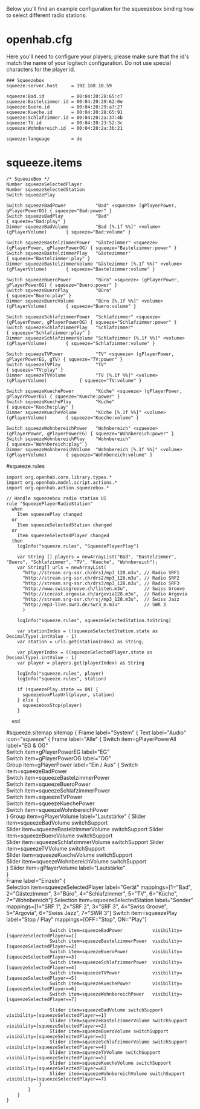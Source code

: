 Below you'll find an example configuration for the squeezebox binding how to select different radio stations.

# openhab.cfg

Here you'll need to configure your players; please make sure that the id's match the name of your logitech configuration. Do not use special characters for the player id.

    ### Squeezebox
    squeeze:server.host     = 192.168.10.59

    squeeze:Bad.id          = 00:04:20:28:65:c7
    squeeze:Bastelzimmer.id = 00:04:20:29:62:0e
    squeeze:Buero.id        = 00:04:20:29:a7:27
    squeeze:Kueche.id       = 00:04:20:28:65:91
    squeeze:Schlafzimmer.id = 00:04:20:2a:37:4b
    squeeze:TV.id           = 00:04:20:23:52:3c
    squeeze:Wohnbereich.id  = 00:04:20:2a:3b:21

    squeeze:language        = de

# squeeze.items

    /* SqueezeBox */
    Number squeezeSelectedPlayer
    Number squeezeSelectedStation
    Switch squeezePlay

    Switch squeezeBadPower           "Bad" <squeeze> (gPlayerPower, gPlayerPowerOG) { squeeze="Bad:power" }
    Switch squeezeBadPlay            "Bad"                                          { squeeze="Bad:play" }
    Dimmer squeezeBadVolume          "Bad [%.1f %%]" <volume> (gPlayerVolume)       { squeeze="Bad:volume" }

    Switch squeezeBastelzimmerPower  "Gästezimmer" <squeeze> (gPlayerPower, gPlayerPowerOG) { squeeze="Bastelzimmer:power" }
    Switch squeezeBastelzimmerPlay   "Gästezimmer"                                          { squeeze="Bastelzimmer:play" }
    Dimmer squeezeBastelzimmerVolume "Gästezimmer [%.1f %%]" <volume> (gPlayerVolume)       { squeeze="Bastelzimmer:volume" }

    Switch squeezeBueroPower         "Büro" <squeeze> (gPlayerPower, gPlayerPowerOG) { squeeze="Buero:power" }
    Switch squeezeBueroPlay          "Büro"                                          { squeeze="Buero:play" }
    Dimmer squeezeBueroVolume        "Büro [%.1f %%]" <volume> (gPlayerVolume)       { squeeze="Buero:volume" }

    Switch squeezeSchlafzimmerPower  "Schlafzimmer" <squeeze> (gPlayerPower, gPlayerPowerOG) { squeeze="Schlafzimmer:power" }
    Switch squeezeSchlafzimmerPlay   "Schlafzimmer"                                          { squeeze="Schlafzimmer:play" }
    Dimmer squeezeSchlafzimmerVolume "Schlafzimmer [%.1f %%]" <volume> (gPlayerVolume)       { squeeze="Schlafzimmer:volume" }

    Switch squeezeTVPower            "TV" <squeeze> (gPlayerPower, gPlayerPowerEG, gTV) { squeeze="TV:power" }
    Switch squeezeTVPlay             "TV"                                               { squeeze="TV:play" }
    Dimmer squeezeTVVolume           "TV [%.1f %%]" <volume> (gPlayerVolume)            { squeeze="TV:volume" }

    Switch squeezeKuechePower        "Küche" <squeeze> (gPlayerPower, gPlayerPowerEG) { squeeze="Kueche:power" }
    Switch squeezeKuechePlay         "Küche"                                          { squeeze="Kueche:play" }
    Dimmer squeezeKuecheVolume       "Küche [%.1f %%]" <volume> (gPlayerVolume)       { squeeze="Kueche:volume" }

    Switch squeezeWohnbereichPower   "Wohnbereich" <squeeze> (gPlayerPower, gPlayerPowerEG) { squeeze="Wohnbereich:power" }
    Switch squeezeWohnbereichPlay    "Wohnbereich"                                          { squeeze="Wohnbereich:play" }
    Dimmer squeezeWohnbereichVolume  "Wohnbereich [%.1f %%]" <volume> (gPlayerVolume)       { squeeze="Wohnbereich:volume" }

#squeeze.rules

	import org.openhab.core.library.types.*
	import org.openhab.model.script.actions.*
	import org.openhab.action.squeezebox.*

	// Handle squeezebox radio station UI
	rule "SqueezePlayerRadioStation"
	  when 
		Item squeezePlay changed
	  or
		Item squeezeSelectedStation changed
	  or
		Item squeezeSelectedPlayer changed
	  then
		logInfo("squeeze.rules", "SqueezePlayerPlay")
	   
		var String [] players = newArrayList("Bad", "Bastelzimmer", "Buero", "Schlafzimmer", "TV", "Kueche", "Wohnbereich");
		var String[] urls = newArrayList(
		  "http://stream.srg-ssr.ch/drs1/mp3_128.m3u", // Radio SRF1
		  "http://stream.srg-ssr.ch/drs2/mp3_128.m3u", // Radio SRF2
		  "http://stream.srg-ssr.ch/drs3/mp3_128.m3u", // Radio SRF3
		  "http://www.swissgroove.ch/listen.m3u",      // Swiss Groove
		  "http://icecast.argovia.ch/argovia128.m3u",  // Radio Argovia
		  "http://stream.srg-ssr.ch/rsj/mp3_128.m3u",  // Swiss Jazz
		  "http://mp3-live.swr3.de/swr3_m.m3u"         // SWR 3
		  )

		logInfo("squeeze.rules", squeezeSelectedStation.toString)
		
		var stationIndex = ((squeezeSelectedStation.state as DecimalType).intValue - 1)
		var station = urls.get(stationIndex) as String;
		
		var playerIndex = ((squeezeSelectedPlayer.state as DecimalType).intValue - 1) 
		var player = players.get(playerIndex) as String
		
		logInfo("squeeze.rules", player)
		logInfo("squeeze.rules", station)
		 
		if (squeezePlay.state == ON) {
		  squeezeboxPlayUrl(player, station)
		} else {
		  squeezeboxStop(player)
		}

	  end

#squeeze.sitemap
	sitemap
	{
		Frame label="System"  {
			Text label="Audio" icon="squeeze"  {
				Frame label="Alle"  {
					Switch item=gPlayerPowerAll label="EG & OG" 				
					Switch item=gPlayerPowerEG label="EG" 				
					Switch item=gPlayerPowerOG label="OG" 		
					Group item=gPlayerPower label="Ein / Aus"  {
						Switch item=squeezeBadPower           				
						Switch item=squeezeBastelzimmerPower  
						Switch item=squeezeBueroPower 	      
						Switch item=squeezeSchlafzimmerPower  
						Switch item=squeezeTVPower 			  
						Switch item=squeezeKuechePower 		  
						Switch item=squeezeWohnbereichPower   
					}
					Group item=gPlayerVolume label="Lautstärke"  {
						Slider item=squeezeBadVolume switchSupport 		    
						Slider item=squeezeBastelzimmerVolume switchSupport 
						Slider item=squeezeBueroVolume switchSupport 		
						Slider item=squeezeSchlafzimmerVolume switchSupport 
						Slider item=squeezeTVVolume switchSupport 		    
						Slider item=squeezeKuecheVolume switchSupport 		
						Slider item=squeezeWohnbereichVolume switchSupport 	
					}
					Slider item=gPlayerVolume label="Lautstärke" 				
				}			
				Frame label="Einzeln"  {				
					Selection item=squeezeSelectedPlayer label="Gerät" mappings=[1="Bad", 2="Gästezimmer", 3="Büro", 4="Schlafzimmer", 5="TV", 6="Küche", 7="Wohnbereich"]
					Selection item=squeezeSelectedStation label="Sender" mappings=[1="SRF 1", 2="SRF 2", 3="SRF 3", 4="Swiss Groove", 5="Argovia", 6="Swiss Jazz", 7="SWR 3"]
					Switch item=squeezePlay label="Stop / Play" mappings=[OFF="Stop", ON="Play"]
					
					Switch item=squeezeBadPower           visibility=[squeezeSelectedPlayer==1]				
					Switch item=squeezeBastelzimmerPower  visibility=[squeezeSelectedPlayer==2]
					Switch item=squeezeBueroPower 	      visibility=[squeezeSelectedPlayer==3]
					Switch item=squeezeSchlafzimmerPower  visibility=[squeezeSelectedPlayer==4]
					Switch item=squeezeTVPower 			  visibility=[squeezeSelectedPlayer==5]
					Switch item=squeezeKuechePower 		  visibility=[squeezeSelectedPlayer==6]
					Switch item=squeezeWohnbereichPower   visibility=[squeezeSelectedPlayer==7]
					
					Slider item=squeezeBadVolume switchSupport 		    visibility=[squeezeSelectedPlayer==1]
					Slider item=squeezeBastelzimmerVolume switchSupport visibility=[squeezeSelectedPlayer==2]
					Slider item=squeezeBueroVolume switchSupport 		visibility=[squeezeSelectedPlayer==3]
					Slider item=squeezeSchlafzimmerVolume switchSupport visibility=[squeezeSelectedPlayer==4]
					Slider item=squeezeTVVolume switchSupport 		    visibility=[squeezeSelectedPlayer==5]
					Slider item=squeezeKuecheVolume switchSupport 		visibility=[squeezeSelectedPlayer==6]
					Slider item=squeezeWohnbereichVolume switchSupport 	visibility=[squeezeSelectedPlayer==7] 			
				}		
			}		
		}	
	}

